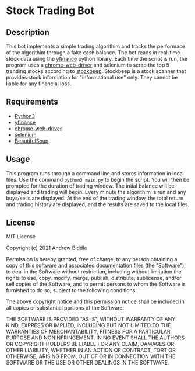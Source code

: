 # Stock Trading Bot

## Description
This bot implements a simple trading algorithim and tracks the performace of the algorithim through a fake cash balance. The bot reads in real-time-stock data using the [yfinance](https://pypi.org/project/yfinance/) python library. 
Each time the script is run, the program uses a [chrome-web-driver](https://chromedriver.chromium.org/downloads) and selenium to scrap the top 5 trending stocks according to [stockbeep](https://stockbeep.com/trending-stocks).
Stockbeep is a stock scanner that provides stock information for "informational use" only. They cannot be liable for any financial loss. 

## Requirements
- [Python3](https://www.python.org/download/releases/3.0/)
- [yfinance](https://pypi.org/project/yfinance/)
- [chrome-web-driver](https://chromedriver.chromium.org/downloads)
- [selenium](https://selenium-python.readthedocs.io/)
- [BeautifulSoup](https://pypi.org/project/beautifulsoup4/)

## Usage
This program runs through a command line and stores information in local files. Use the command `python3 main.py` to begin the script. You will then be prompted 
for the duration of trading window. The intial balance will be displayed and trading will begin. Every minute the algorithim is run and any buys/sells are displayed. 
At the end of the trading window, the total return and trading history are displayed, and the results are saved to the local files. 

## License 
MIT License

Copyright (c) 2021 Andrew Biddle

Permission is hereby granted, free of charge, to any person obtaining a copy
of this software and associated documentation files (the "Software"), to deal
in the Software without restriction, including without limitation the rights
to use, copy, modify, merge, publish, distribute, sublicense, and/or sell
copies of the Software, and to permit persons to whom the Software is
furnished to do so, subject to the following conditions:

The above copyright notice and this permission notice shall be included in all
copies or substantial portions of the Software.

THE SOFTWARE IS PROVIDED "AS IS", WITHOUT WARRANTY OF ANY KIND, EXPRESS OR
IMPLIED, INCLUDING BUT NOT LIMITED TO THE WARRANTIES OF MERCHANTABILITY,
FITNESS FOR A PARTICULAR PURPOSE AND NONINFRINGEMENT. IN NO EVENT SHALL THE
AUTHORS OR COPYRIGHT HOLDERS BE LIABLE FOR ANY CLAIM, DAMAGES OR OTHER
LIABILITY, WHETHER IN AN ACTION OF CONTRACT, TORT OR OTHERWISE, ARISING FROM,
OUT OF OR IN CONNECTION WITH THE SOFTWARE OR THE USE OR OTHER DEALINGS IN THE
SOFTWARE.
